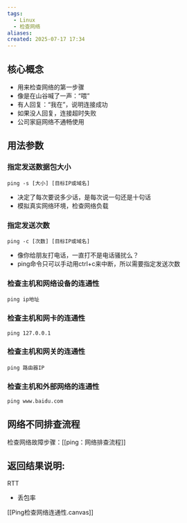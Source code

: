 ```yaml
---
tags:
  - Linux
  - 检查网络
aliases: 
created: 2025-07-17 17:34
---
```

## 核心概念

- 用来检查网络的第一步骤
- 像是在山谷喊了一声：“喂”
- 有人回复：“我在”，说明连接成功
- 如果没人回复，连接超时失败
- 公司家庭网络不通畅使用

## 用法参数

### 指定发送数据包大小

```shell
ping -s [大小] [目标IP或域名]
```

- 决定了每次要说多少话，是每次说一句还是十句话
- 模拟真实网络环境，检查网络负载

### 指定发送次数

```shell
ping -c [次数] [目标IP或域名]
```

- 像你给朋友打电话，一直打不是电话骚扰么？
- ping命令只可以手动用ctrl+c来中断，所以需要指定发送次数

### 检查主机和网络设备的连通性

```shell
ping ip地址
```

### 检查主机和网卡的连通性

```shell
ping 127.0.0.1
```

### 检查主机和网关的连通性

```shell
ping 路由器IP
```

### 检查主机和外部网络的连通性

```shell
ping www.baidu.com
```

## 网络不同排查流程

检查网络故障步骤：[[ping：网络排查流程]]


## 返回结果说明:

RTT
- 丢包率


[[Ping检查网络连通性.canvas]]
